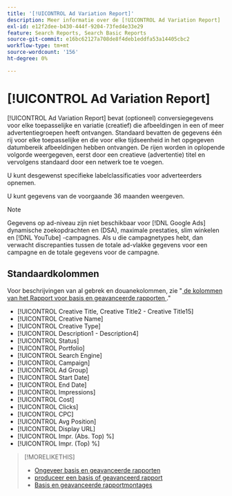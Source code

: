 ```yaml
---
title: '[!UICONTROL Ad Variation Report]'
description: Meer informatie over de [!UICONTROL Ad Variation Report] .
exl-id: e12f2dee-b430-444f-9204-73fed4e33e29
feature: Search Reports, Search Basic Reports
source-git-commit: e16bc62127a708de8f4deb1eddfa53a14405cbc2
workflow-type: tm+mt
source-wordcount: '156'
ht-degree: 0%

---
```


# [!UICONTROL Ad Variation Report]

[!UICONTROL Ad Variation Report] bevat (optioneel) conversiegegevens voor elke toepasselijke en variatie (creatief) die afbeeldingen in een of meer advertentiegroepen heeft ontvangen. Standaard bevatten de gegevens één rij voor elke toepasselijke en die voor elke tijdseenheid in het opgegeven datumbereik afbeeldingen hebben ontvangen. De rijen worden in oplopende volgorde weergegeven, eerst door een creatieve (advertentie) titel en vervolgens standaard door een netwerk toe te voegen.

U kunt desgewenst specifieke labelclassificaties voor adverteerders opnemen.

U kunt gegevens van de voorgaande 36 maanden weergeven.

>[!NOTE]
>
>Gegevens op ad-niveau zijn niet beschikbaar voor [!DNL Google Ads] dynamische zoekopdrachten en (DSA), maximale prestaties, slim winkelen en [!DNL YouTube] -campagnes. Als u die campagnetypes hebt, dan verwacht discrepanties tussen de totale ad-vlakke gegevens voor een campagne en de totale gegevens voor de campagne.

## Standaardkolommen

Voor beschrijvingen van al gebrek en douanekolommen, zie &quot;[ de kolommen van het Rapport voor basis en geavanceerde rapporten ](basic-advanced-report-columns.md).&quot;

* [!UICONTROL Creative Title, Creative Title2 - Creative Title15]
* [!UICONTROL Creative Name]
* [!UICONTROL Creative Type]
* [!UICONTROL Description1 - Description4]
* [!UICONTROL Status]
* [!UICONTROL Portfolio]
* [!UICONTROL Search Engine]
* [!UICONTROL Campaign]
* [!UICONTROL Ad Group]
* [!UICONTROL Start Date]
* [!UICONTROL End Date]
* [!UICONTROL Impressions]
* [!UICONTROL Cost]
* [!UICONTROL Clicks]
* [!UICONTROL CPC]
* [!UICONTROL Avg Position]
* [!UICONTROL Display URL]
* [!UICONTROL Impr. (Abs. Top) %]
* [!UICONTROL Impr. (Top) %]

>[!MORELIKETHIS]
>
>* [ Ongeveer basis en geavanceerde rapporten ](basic-advanced-report-about.md)
>* [ produceer een basis of geavanceerd rapport ](basic-advanced-report-generate.md)
>* [ Basis en geavanceerde rapportmontages ](basic-advanced-report-settings.md)

